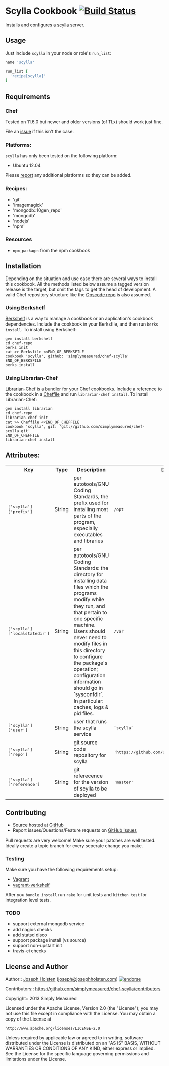 Scylla Cookbook [![Build Status](https://www.recipe-tester.com/repo/simplymeasured/chef-scylla/badge.png)](https://www.recipe-tester.com/repo/simplymeasured/chef-scylla/)
===============

Installs and configures a [scylla](https://github.com/simplymeasured/scylla) server.

Usage
-----

Just include `scylla` in your node or role's `run_list`:

```ruby
name 'scylla'

run_list [
  'recipe[scylla]'
]
```

Requirements
------------
### Chef

Tested on 11.6.0 but newer and older versions (of 11.x)
should work just fine.

File an [issue][issues] if this isn't the case.

### Platforms: ###

`scylla` has only been tested on the following platform:

* Ubuntu 12.04

Please [report][issues] any additional platforms so they can be added.

### Recipes: ###

* 'git'
* 'imagemagick'
* 'mongodb::10gen_repo'
* 'mongodb'
* 'nodejs'
* 'npm'

### Resources ###

* `npm_package`: from the npm cookbook

Installation
------------

Depending on the situation and use case there are several ways to install
this cookbook. All the methods listed below assume a tagged version release is the target, but omit the tags to get the head of development. A valid
Chef repository structure like the [Opscode repo][chef_repo] is also assumed.

### Using Berkshelf

[Berkshelf][berkshelf] is a way to manage a cookbook or an application's
cookbook dependencies. Include the cookbook in your Berksfile, and then run
`berks install`. To install using Berkshelf:

    gem install berkshelf
    cd chef-repo
    berks init
    cat >> Berksfile <<END_OF_BERKSFILE
    cookbook 'scylla', github: 'simplymeasured/chef-scylla'
    END_OF_BERKSFILE
    berks install

### Using Librarian-Chef

[Librarian-Chef][librarian] is a bundler for your Chef cookbooks.
Include a reference to the cookbook in a [Cheffile][cheffile] and run
`librarian-chef install`. To install Librarian-Chef:

    gem install librarian
    cd chef-repo
    librarian-chef init
    cat >> Cheffile <<END_OF_CHEFFILE
    cookbook 'scylla', git: 'git://github.com/simplymeasured/chef-scylla.git'
    END_OF_CHEFFILE
    librarian-chef install

Attributes:
-----------

<table>
  <tr>
    <th>Key</th>
    <th>Type</th>
    <th>Description</th>
    <th>Default</th>
  </tr>
  <tr>
    <td><tt>['scylla']['prefix']</tt></td>
    <td>String</td>
    <td>per autotools/GNU Coding Standards, the prefix used for installing most parts of the program, especially executables and libraries</td>
    <td><tt>/opt</tt></td>
  </tr>
  <tr>
    <td><tt>['scylla']['localstatedir']</tt></td>
    <td>String</td>
    <td>per autotools/GNU Coding Standards: the directory for installing data files which the programs modify while they run, and that pertain to one specific machine. Users should never need to modify files in this directory to configure the package's operation; configuration information should go in `sysconfdir`. In particular: caches, logs & pid files.</td>
    <td><tt>/var</tt></td>
  </tr>
  <tr>
    <td><tt>['scylla']['user']</tt></td>
    <td>String</td>
    <td>user that runs the scylla service</td>
    <td><tt>`scylla`</tt></td>
  </tr>
  <tr>
    <td><tt>['scylla']['repo']</tt></td>
    <td>String</td>
    <td>git source code repository for scylla</td>
    <td><tt>'https://github.com/simplymeasured/scylla.git'</tt></td>
  </tr>
  <tr>
    <td><tt>['scylla']['reference']</tt></td>
    <td>String</td>
    <td>git referecence for the version of scylla to be deployed</td>
    <td><tt>'master'</tt></td>
  </tr>
</table>

Contributing
------------

* Source hosted at [GitHub][repo]
* Report issues/Questions/Feature requests on [GitHub Issues][issues]

Pull requests are very welcome! Make sure your patches are well tested.
Ideally create a topic branch for every seperate change you make.

### Testing

Make sure you have the following requirements setup:

* [Vagrant][vagrant]
* [vagrant-verkshelf][vagrant-verkshelf]

After you `bundle install` run `rake` for unit tests and `kitchen test` for
integration level tests.

### TODO

* support external mongodb service
* add nagios checks
* add statsd disco
* support package install (vs source)
* support non-upstart init
* travis-ci checks


License and Author
------------------

Author:: [Joseph Holsten][josephholsten] (<joseph@josephholsten.com>) [![endorse](http://api.coderwall.com/josephholsten/endorsecount.png)][coderwall]

Contributors:: https://github.com/simplymeasured/chef-scylla/contributors

Copyright:: 2013 Simply Measured

Licensed under the Apache License, Version 2.0 (the "License");
you may not use this file except in compliance with the License.
You may obtain a copy of the License at

    http://www.apache.org/licenses/LICENSE-2.0

Unless required by applicable law or agreed to in writing, software
distributed under the License is distributed on an "AS IS" BASIS,
WITHOUT WARRANTIES OR CONDITIONS OF ANY KIND, either express or implied.
See the License for the specific language governing permissions and
limitations under the License.

[berkshelf]:         http://berkshelf.com
[cheffile]:          https://github.com/applicationsonline/librarian/blob/master/lib/librarian/chef/templates/Cheffile
[librarian]:         https://github.com/applicationsonline/librarian#readme
[vagrant]:           http://vagrantup.com
[vagrant-verkshelf]: https://github.com/riotgames/vagrant-berkshelf

[chef_repo]:            https://github.com/opscode/chef-repo
[josephholsten]:        https://github.com/josephholsten
[coderwall]:            http://coderwall.com/josephholsten

[repo]:         https://github.com/simplymeasured/chef-scylla
[issues]:       https://github.com/simplymeasured/chef-scylla/issues

